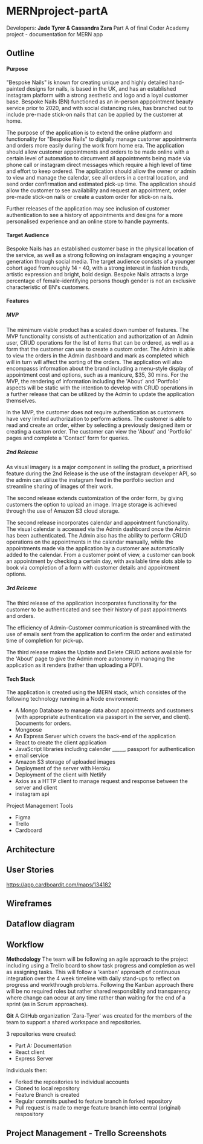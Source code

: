 # MERNproject-partA

Developers: **Jade Tyrer & Cassandra Zara**
Part A of final Coder Academy project - documentation for MERN app

## Outline 

#### Purpose
"Bespoke Nails" is known for creating unique and highly detailed hand-painted designs for nails, is based in the UK, and has an established instagram platform with a strong aesthetic and logo and a loyal customer base. Bespoke Nails (BN) functioned as an in-person apppointment beauty service prior to 2020, and with social distancing rules, has branched out to include pre-made stick-on nails that can be applied by the customer at home.   

The purpose of the application is to extend the online platform and functionality for "Bespoke Nails" to digitally manage customer appointments and orders more easily during the work from home era. The application should allow customer appointments and orders to be made online with a certain level of automation to circumvent all appointments being made via phone call or instagram direct messages which require a high level of time and effort to keep ordered. The application should allow the owner or admin to view and manage the calendar, see all orders in a central location, and send order confirmation and estimated pick-up time. The application should allow the customer to see availability and request an appointment, order pre-made stick-on nails or create a custom order for stick-on nails. 

Further releases of the application may see inclusion of customer authentication to see a history of appointments and designs for a more personalised experience and an online store to handle payments. 

#### Target Audience
Bespoke Nails has an established customer base in the physical location of the service, as well as a strong following on instagram engaging a younger generation through social media. The target audience consists of a younger cohort aged from roughly 14 - 40, with a strong interest in fashion trends, artistic expression and bright, bold design. Bespoke Nails attracts a large percentage of female-identifying persons though gender is not an exclusive characteristic of BN's customers. 

#### Features

##### MVP
The mimimum viable product has a scaled down number of features. The MVP functionality consists of authentication and authorization of an Admin user, CRUD operations for the list of items that can be ordered, as well as a form that the customer can use to create a custom order. The Admin is able to view the orders in the Admin dashboard and mark as completed which will in turn will affect the sorting of the orders. The application will also encompasss information about the brand including a menu-style display of appointment cost and options, such as a manicure, $35, 30 mins. For the MVP, the rendering of information including the 'About' and 'Portfolio' aspects will be static with the intention to develop with CRUD operations in a further release that can be utilized by the Admin to update the application themselves. 

In the MVP, the customer does not require authentication as customers have very limited authorization to perform actions. The customer is able to read and create an order, either by selecting a previously designed item or creating a custom order. The customer can view the 'About' and 'Portfolio' pages and complete a 'Contact' form for queries. 

##### 2nd Release

As visual imagery is a major component in selling the product, a prioritised feature during the 2nd Release is the use of the instagram developer API, so the admin can utilize the instagram feed in the portfolio section and streamline sharing of images of their work.

The second release extends customization of the order form, by giving customers the option to upload an image. Image storage is achieved through the use of Amazon S3 cloud storage. 

The second release incorporates calendar and appointment functionality. The visual calendar is accessed via the Admin dashboard once the Admin has been authenticated. The Admin also has the ability to perform CRUD operations on the appointments in the calendar manually, while the appointments made via the application by a customer are automatically added to the calendar. From a customer point of view, a customer can book an appointment by checking a certain day, with available time slots able to book via completion of a form with customer details and appointment options.  

##### 3rd Release

The third release of the application incorporates functionality for the customer to be authenticated and see their history of past appointments and orders. 

The efficiency of Admin-Customer communication is streamlined with the use of emails sent from the application to confirm the order and estimated time of completion for pick-up. 

The third release makes the Update and Delete CRUD actions available for the 'About' page to give the Admin more autonomy in managing the application as it renders (rather than uploading a PDF). 


#### Tech Stack 
The application is created using the MERN stack, which consistes of the following technology running in a Node environment: 

- A Mongo Database to manage data about appointments and customers (with appropriate authentication via passport in the server, and client). Documents for orders. 
- Mongoose 
- An Express Server which covers the back-end of the application 
- React to create the client application
- JavaScript libraries 
including calender _____, passport for authentication
- email service  
- Amazon S3 storage of uploaded images
- Deployment of the server with Heroku
- Deployment of the client with Netlify
- Axios as a HTTP client to manage request and response between the server and client
- instagram api

Project Management Tools
- Figma
- Trello
- Cardboard


## Architecture

## User Stories
https://app.cardboardit.com/maps/134182

## Wireframes

## Dataflow diagram

## Workflow

**Methodology**
The team will be following an agile approach to the project including using a Trello board to show task progress and completion as well as assigning tasks. 
This will follow a 'kanban' approach of continuous integration over the 4 week timeline with daily stand-ups to reflect on progress and workthrough problems. Following the Kanban approach there will be no required roles but rather shared responsibility and transparency where change can occur at any time rather than waiting for the end of a sprint (as in Scrum approaches). 

**Git**
A GitHub organization 'Zara-Tyrer' was created for the members of the team to support a shared workspace and repositories. 

3 repositories were created: 
- Part A: Documentation
- React client 
- Express Server 

Individuals then:
- Forked the repositories to individual accounts
- Cloned to local repository 
- Feature Branch is created
- Regular commits pushed to feature branch in forked repository
- Pull request is made to merge feature branch into central (original) respository

## Project Management - Trello Screenshots
